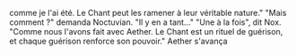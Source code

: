 comme je l'ai été. Le Chant peut les ramener à leur véritable nature." "Mais comment ?" demanda Noctuvian. "Il y en a tant..." "Une à la fois", dit Nox. "Comme nous l'avons fait avec Aether. Le Chant est un rituel de guérison, et chaque guérison renforce son pouvoir." Aether s'avança
